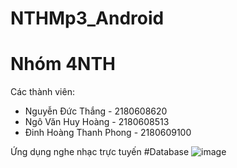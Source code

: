 # NTHMp3_Android

# Nhóm 4NTH
Các thành viên:
 - Nguyễn Đức Thắng - 2180608620
 - Ngô Văn Huy Hoàng - 2180608513
 - Đinh Hoàng Thanh Phong - 2180609100

Ứng dụng nghe nhạc trực tuyến
#Database
![image](https://github.com/user-attachments/assets/fd3252e8-a66b-4e02-b884-100c749cc3f1)
